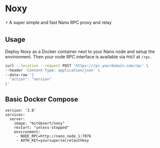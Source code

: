# Noxy

⚡ A super simple and fast Nano RPC proxy and relay

## Usage

Deploy Noxy as a Docker container next to your Nano node and setup the environment.
Then your node RPC interface is available via `POST` at `/rpc`.

```bash
curl --location --request POST 'https://rpc.yourdomain.com/rpc' \
--header 'Content-Type: application/json' \
--data-raw '{
  "action": "version"
}'
```

## Basic Docker Compose

```
version: '3.8'
services:
  server:
    image: "bitdesert/noxy"
    restart: "unless-stopped"
    environment:
     - NODE_RPC=http://nano_node_1:7076
     - AUTH_KEY=yoursupersecretauthkey
```
